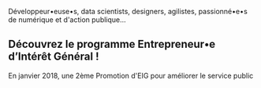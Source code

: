 Développeur•euse•s, data scientists, designers, agilistes, passionné•e•s de numérique et d'action publique...

## Découvrez le programme Entrepreneur•e d’Intérêt Général !

En janvier 2018, une 2ème Promotion d'EIG pour améliorer le service public 
